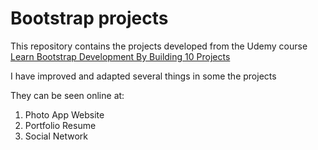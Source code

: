 # Bootstrap projects

This repository contains the projects developed from the Udemy course [Learn Bootstrap Development By Building 10 Projects](https://www.udemy.com/learn-bootstrap-development-by-building-10-projects/learn/v4/overview)

I have improved and adapted several things in some the projects

They can be seen online at:

1. Photo App Website
2. Portfolio Resume
3. Social Network

